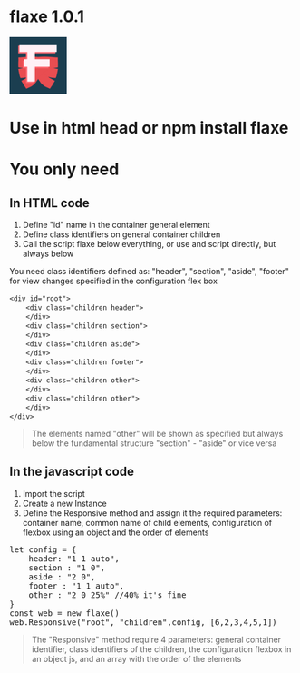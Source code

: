 # flaxe 1.0.1

<img src="flaxe.png" width="20%"> 

# Use in html head or npm install flaxe

> <script src="https://unpkg.com/flaxe@1.0.1"></script>

# You only need 
## In HTML code
1. Define "id" name in the container general element
2. Define class identifiers on general container children
3. Call the script flaxe below everything, or use and script directly, but always below

You need class identifiers defined as: "header", "section", "aside", "footer" for view changes specified in the configuration flex box

	<div id="root">
		<div class="children header">
		</div>
		<div class="children section">
		</div>
		<div class="children aside">
		</div>
		<div class="children footer">
		</div>
		<div class="children other">
		</div>
		<div class="children other">
		</div>
	</div>

> The elements named "other" will be shown as specified but always below the fundamental structure "section" - "aside" or vice versa

## In the javascript code

1. Import the script
2. Create a new Instance
3. Define the Responsive method and assign it the required parameters: container name, common name of child elements, configuration of flexbox using an object and the order of elements

<pre>
let config = {
	header: "1 1 auto",
	section : "1 0",
	aside : "2 0",
	footer : "1 1 auto",
	other : "2 0 25%" //40% it's fine 
}
const web = new flaxe()
web.Responsive("root", "children",config, [6,2,3,4,5,1])
</pre>

> The "Responsive" method require 4 parameters: general container identifier, class identifiers of the children, the configuration flexbox in an object js, and an array with the order of the elements 
